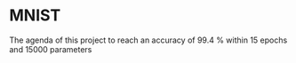 # MNIST
The agenda of this project to reach an accuracy of 99.4 % within 15 epochs and 15000 parameters
